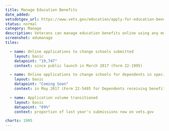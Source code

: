 ```yaml
---
title: Manage Education Benefits
date_added:
vetsdotgov_url: https://www.vets.gov/education/apply-for-education-benefits/application/1995
status: normal
category: Manage
description: Veterans can manage education benefits online using any mobile device
screenshot: edumanage
tiles:

  - name: Online applications to change schools submitted
    layout: basic
    datapoint: "19,747"
    context: since public launch in March 2017 (Form 22-1995)

  - name: Online applications to change schools for dependents in special circumstances submitted
    layout: basic
    datapoint: "Coming Soon"
    context: in May 2017 (Form 22-5495 for Dependents receiving benefits based on the Veteran's status)

  - name: Application volume transitioned
    layout: basic
    datapoint: "69%"
    context: proportion of last year's submissions now on vets.gov

charts: 1995
---
```

